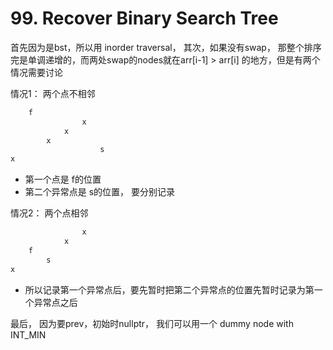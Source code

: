 # 99. Recover Binary Search Tree

首先因为是bst，所以用 inorder traversal， 其次，如果没有swap， 那整个排序完是单调递增的，而两处swap的nodes就在arr[i-1] > arr[i] 的地方，但是有两个情况需要讨论

情况1： 两个点不相邻

```cpp
    f               
                x
            x
        x
                    s    
x
```

- 第一个点是 f的位置
- 第二个异常点是 s的位置， 要分别记录

情况2： 两个点相邻

```cpp
                x
            x
    f
        s                        
x
```

- 所以记录第一个异常点后，要先暂时把第二个异常点的位置先暂时记录为第一个异常点之后

最后， 因为要prev，初始时nullptr， 我们可以用一个 dummy node with INT_MIN
